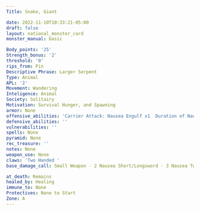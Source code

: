 ```yaml
---
Title: Snake, Giant

date: 2022-11-10T10:33:21-05:00
draft: false
layout: national_monster_card
monster_manual: basic

Body_points: '25'
Strength_bonus: '2'
threshold: '0'
rips_from: Pin
Descriptive Phrase: Larger Serpent
Type: Animal
APL: '2'
Movement: Wandering
Inteligence: Animal
Society: Solitairy
Motivation: Survival Hunger, and Spawning
armor: None
offensive_abilities: 'Carrier Attack: Nausea Engulf x1  Duration of Nausea: 10 Minutes'
defensive_abilities: ''
vulnerabilities: ''
spells: None
pyramid: None
rec_treasure: ''
notes: None
weapon_use: None
claws: 'Two Handed '
base_damage_call: Small Weapon - 2 Nausea Short/Longsword - 3 Nausea Two handed - 5 Nausea

at_death: Remains
healed_by: Healing
immune_to: None
Protectives: None to Start
Zone: A
---
```


